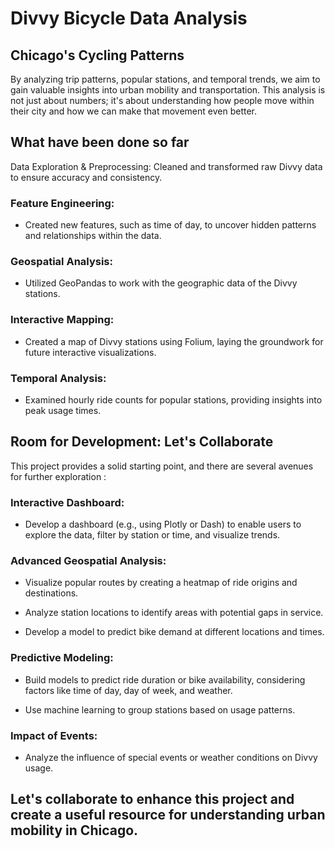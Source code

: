 # Divvy Bicycle Data Analysis
## Chicago's Cycling Patterns
By analyzing trip patterns, popular stations, and temporal trends, we aim to gain valuable insights into urban mobility and transportation. This analysis is not just about numbers; it's about understanding how people move within their city and how we can make that movement even better.

## What have been done so far
Data Exploration & Preprocessing: 
Cleaned and transformed raw Divvy data to ensure accuracy and consistency.

### Feature Engineering: 
* Created new features, such as time of day, to uncover hidden patterns and relationships within the data.

### Geospatial Analysis:
* Utilized GeoPandas to work with the geographic data of the Divvy stations.

### Interactive Mapping: 
* Created a map of Divvy stations using Folium, laying the groundwork for future interactive visualizations.

### Temporal Analysis: 
* Examined hourly ride counts for popular stations, providing insights into peak usage times.

## Room for Development: Let's Collaborate
This project provides a solid starting point, and there are several avenues for further exploration :

### Interactive Dashboard: 
* Develop a dashboard (e.g., using Plotly or Dash) to enable users to explore the data, filter by station or time, and visualize trends.

### Advanced Geospatial Analysis:

* Visualize popular routes by creating a heatmap of ride origins and destinations.

* Analyze station locations to identify areas with potential gaps in service.

* Develop a model to predict bike demand at different locations and times.

### Predictive Modeling:

* Build models to predict ride duration or bike availability, considering factors like time of day, day of week, and weather.

* Use machine learning to group stations based on usage patterns.


### Impact of Events:
* Analyze the influence of special events or weather conditions on Divvy usage.

## Let's collaborate to enhance this project and create a useful resource for understanding urban mobility in Chicago.
